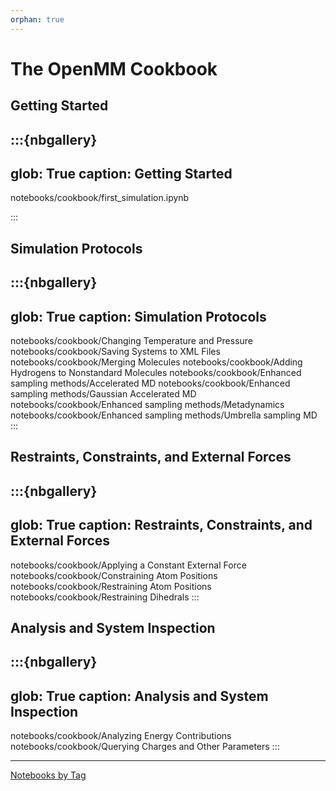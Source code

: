 ```yaml
---
orphan: true
---
```

# The OpenMM Cookbook


## Getting Started

:::{nbgallery}
---
glob: True
caption: Getting Started
---
notebooks/cookbook/first_simulation.ipynb

:::

## Simulation Protocols

:::{nbgallery}
---
glob: True
caption: Simulation Protocols
---
notebooks/cookbook/Changing Temperature and Pressure
notebooks/cookbook/Saving Systems to XML Files
notebooks/cookbook/Merging Molecules
notebooks/cookbook/Adding Hydrogens to Nonstandard Molecules
notebooks/cookbook/Enhanced sampling methods/Accelerated MD
notebooks/cookbook/Enhanced sampling methods/Gaussian Accelerated MD
notebooks/cookbook/Enhanced sampling methods/Metadynamics
notebooks/cookbook/Enhanced sampling methods/Umbrella sampling MD
:::

## Restraints, Constraints, and External Forces

:::{nbgallery}
---
glob: True
caption: Restraints, Constraints, and External Forces
---
notebooks/cookbook/Applying a Constant External Force
notebooks/cookbook/Constraining Atom Positions
notebooks/cookbook/Restraining Atom Positions
notebooks/cookbook/Restraining Dihedrals
:::

## Analysis and System Inspection

:::{nbgallery}
---
glob: True
caption: Analysis and System Inspection
---
notebooks/cookbook/Analyzing Energy Contributions
notebooks/cookbook/Querying Charges and Other Parameters
:::


----

[Notebooks by Tag](genindex)


